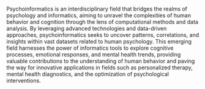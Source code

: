 Psychoinformatics is an interdisciplinary field that bridges the realms of psychology and informatics,
aiming to unravel the complexities of human behavior and cognition through the lens of computational methods and data analysis.
By leveraging advanced technologies and data-driven approaches, psychoinformatics seeks to uncover patterns, correlations,
and insights within vast datasets related to human psychology. This emerging field harnesses the power of informatics tools to
explore cognitive processes, emotional responses, and mental health trends, providing valuable contributions to the understanding 
of human behavior and paving the way for innovative applications in fields such as personalized therapy, 
mental health diagnostics, and the optimization of psychological interventions.
